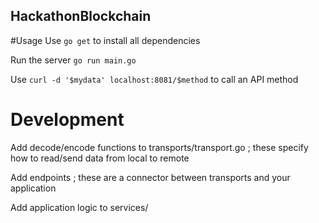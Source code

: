 ## HackathonBlockchain


#Usage
Use `go get` to install all dependencies

Run the server `go run main.go`

Use `curl -d '$mydata' localhost:8081/$method` to call an API method


# Development

Add decode/encode functions to transports/transport.go ; these specify how to read/send data from local to remote

Add endpoints ; these are a connector between transports and your application

Add application logic to services/
